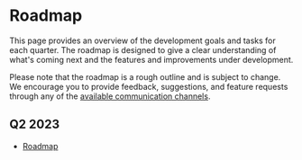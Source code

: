 # Roadmap

This page provides an overview of the development goals and tasks for each quarter. The roadmap is designed to give a clear understanding of what's coming next and the features and improvements under development.

Please note that the roadmap is a rough outline and is subject to change. We encourage you to provide feedback, suggestions, and feature requests through any of the [available communication channels](community.md).

## Q2 2023

- [Roadmap](https://docs.google.com/document/d/1279euT9LeJIkwAUYqazqeh2lc8c7TLQap2_2vBNcK4w/)
